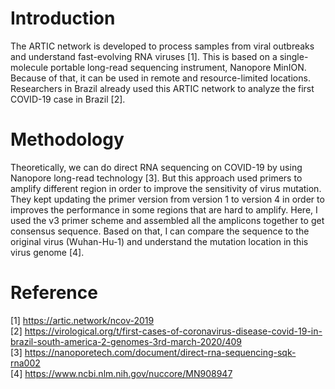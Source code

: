 # Introduction
The ARTIC network is developed to process samples from viral outbreaks and understand fast-evolving RNA viruses [1]. This is based on a single-molecule portable long-read sequencing instrument, Nanopore MinION. Because of that, it can be used in remote and resource-limited locations. Researchers in Brazil already used this ARTIC network to analyze the first COVID-19 case in Brazil [2]. 

# Methodology
Theoretically, we can do direct RNA sequencing on COVID-19 by using Nanopore long-read technology [3]. But this approach used primers to amplify different region in order to improve the sensitivity of virus mutation. They kept updating the primer version from version 1 to version 4 in order to improves the performance in some regions that are hard to amplify. Here, I used the v3 primer scheme and assembled all the amplicons together to get consensus sequence. Based on that, I can compare the sequence to the original virus (Wuhan-Hu-1) and understand the mutation location in this virus genome [4].

# Reference
[1] https://artic.network/ncov-2019  
[2] https://virological.org/t/first-cases-of-coronavirus-disease-covid-19-in-brazil-south-america-2-genomes-3rd-march-2020/409  
[3] https://nanoporetech.com/document/direct-rna-sequencing-sqk-rna002  
[4] https://www.ncbi.nlm.nih.gov/nuccore/MN908947
